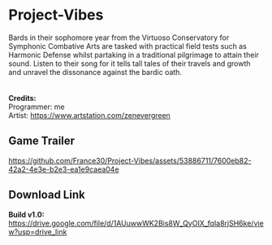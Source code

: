 # Project-Vibes
Bards in their sophomore year from the Virtuoso Conservatory for Symphonic Combative Arts are tasked with practical field tests such as Harmonic Defense whilst partaking in a traditional pilgrimage to attain their sound. Listen to their song for it tells tall tales of their travels and growth and unravel the dissonance against the bardic oath.
<br/><br/><br/>
<b>Credits:</b><br/>
Programmer: me<br/>
Artist: https://www.artstation.com/zenevergreen
## Game Trailer



https://github.com/France30/Project-Vibes/assets/53886711/7600eb82-42a2-4e3e-b2e3-ea1e9caea04e



## Download Link
<b>Build v1.0:</b> https://drive.google.com/file/d/1AUuwwWK2Bis8W_QyOIX_fqla8rjSH6ke/view?usp=drive_link

